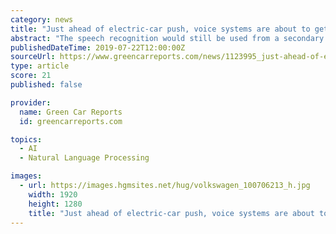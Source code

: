 ```yaml
---
category: news
title: "Just ahead of electric-car push, voice systems are about to get much smarter"
abstract: "The speech recognition would still be used from a secondary vendor like Google or Nuance, Dhar explained, but the dialog management built in-house would make sure that the vehicle understands what is being requested and, perhaps equally relevant ..."
publishedDateTime: 2019-07-22T12:00:00Z
sourceUrl: https://www.greencarreports.com/news/1123995_just-ahead-of-electric-car-push-voice-systems-are-about-to-get-much-smarter
type: article
score: 21
published: false

provider:
  name: Green Car Reports
  id: greencarreports.com

topics:
  - AI
  - Natural Language Processing

images:
  - url: https://images.hgmsites.net/hug/volkswagen_100706213_h.jpg
    width: 1920
    height: 1280
    title: "Just ahead of electric-car push, voice systems are about to get much smarter"
---
```

